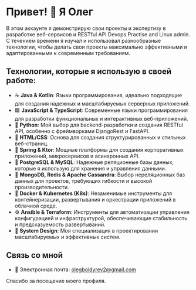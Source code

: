 # Привет! 👋 Я Олег

В этом аккаунте я демонстрирую свои проекты и экспертизу в разработке веб-сервисов и RESTful API Devops Practise and Linux admin. С течением времени я изучал и использовал разнообразные технологии, чтобы делать свои проекты максимально эффективными и адаптированными к современным требованиям.

## Технологии, которые я использую в своей работе:

- ☕ **Java & Kotlin**: Языки программирования, идеально подходящие для создания надежных и масштабируемых серверных приложений.
- 🟩 **JavaScript & TypeScript**: Современные языки программирования для разработки функциональных и интерактивных веб-приложений.
- 🐍 **Python**: Мой выбор для backend-разработки и создания RESTful API, особенно с фреймворками DjangoRest и FastAPI.
- 📜 **HTML/CSS**: Основа для создания структурированных и стильных веб-страниц.
- 🍃 **Spring & Ktor**: Мощные платформы для создания корпоративных приложений, микросервисов и асинхронных API.
- 🐘 **PostgreSQL & MySQL**: Надежные реляционные базы данных, которые я использую для хранения и управления данными.
- 🍃 **MongoDB, Redis & Apache Cassandra**: Выбор нереляционных баз данных для проектов, требующих гибкости и высокой производительности.
- 🐳 **Docker & Kubernetes (K8s)**: Незаменимые инструменты для контейнеризации, развертывания и оркестрации приложений в облачной среде.
- ⚙️ **Ansible & Terraform**: Инструменты для автоматизации управления конфигурацией и инфраструктурой, обеспечивающие стабильность и предсказуемость развертываний.  
- 📐 **System Design**: Моя специализация в проектировании масштабируемых и эффективных систем.

## Связь со мной

- 📧 Электронная почта: [olegboldyrev2@gmail.com](mailto:olegboldyrev2@gmail.com)

Спасибо за посещение моего профиля.

